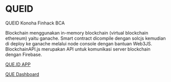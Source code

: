 # QUEID
QUEID Konoha Finhack BCA

Blockchain menggunakan in-memory blockchain (virtual blockchain ethereum) yaitu ganache.
Smart contract dicompile dengan solcjs kemudian di deploy ke ganache melalui node console
dengan bantuan Web3JS. 
BlockchainAPI.js merupakan API untuk komunikasi server blockchain dengan Firebase.

[QUE.ID APP](https://appdistribution.firebase.dev/i/9tuRNRmm)


[QUE Dashboard](https://que-id.web.app/)
